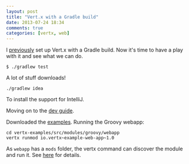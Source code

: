 ```yaml
---
layout: post
title: "Vert.x with a Gradle build"
date: 2013-07-24 18:34
comments: true
categories: [vertx, web]
---
```


I [previously](/blog/2013/07/23/playing-with-vertx/) set up Vert.x with a Gradle build.  Now it's time to have a play with it and see what we can do.

    $ ./gradlew test

A lot of stuff downloads!

    ./gradlew idea

To install the support for IntelliJ.

Moving on to the [dev guide](http://vertx.io/dev_guide.html).

Downloaded the [examples](http://vertx.io/examples.html).  Running the Groovy webapp:

    cd vertx-examples/src/modules/groovy/webapp
    vertx runmod io.vertx~example-web-app~1.0

As `webapp` has a `mods` folder, the vertx command can discover the module and run it.  See [here](http://vertx.io/mods_manual.html#how-vertx-locates-modules) for details.

